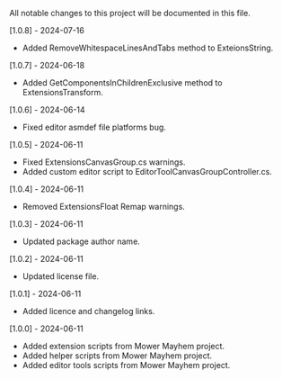 All notable changes to this project will be documented in this file.

[1.0.8] - 2024-07-16
 - Added RemoveWhitespaceLinesAndTabs method to ExteionsString.

[1.0.7] - 2024-06-18
 - Added GetComponentsInChildrenExclusive method to ExtensionsTransform.

[1.0.6] - 2024-06-14
 - Fixed editor asmdef file platforms bug.
 
[1.0.5] - 2024-06-11
 - Fixed ExtensionsCanvasGroup.cs warnings.
 - Added custom editor script to EditorToolCanvasGroupController.cs.

[1.0.4] - 2024-06-11
 - Removed ExtensionsFloat Remap warnings.

[1.0.3] - 2024-06-11
 - Updated package author name.

[1.0.2] - 2024-06-11
 - Updated license file.

[1.0.1] - 2024-06-11
 - Added licence and changelog links.
 
[1.0.0] - 2024-06-11
 - Added extension scripts from Mower Mayhem project.
 - Added helper scripts from Mower Mayhem project.
 - Added editor tools scripts from Mower Mayhem project.